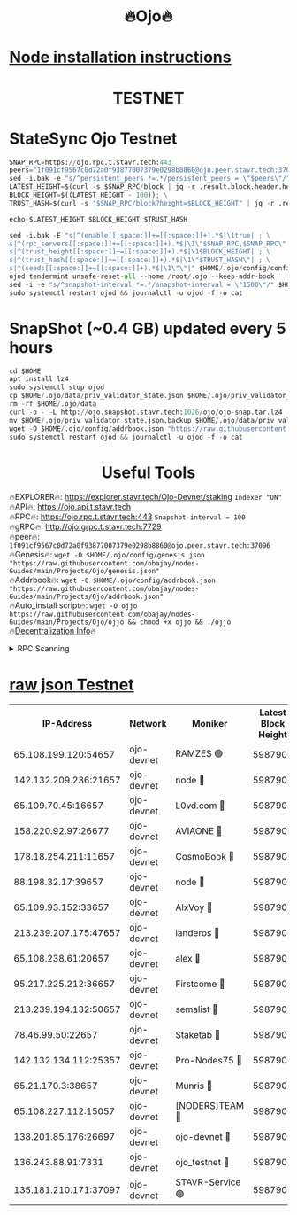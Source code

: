 <h1 align="center"> 🔥Ojo🔥</h1>

[Node installation instructions](https://github.com/obajay/nodes-Guides/tree/main/Projects/Ojo)
=

<h1 align="center"> TESTNET</h1>

# StateSync Ojo Testnet
```python
SNAP_RPC=https://ojo.rpc.t.stavr.tech:443
peers="1f091cf9567c0d72a0f93877007379e0298b8860@ojo.peer.stavr.tech:37096"
sed -i.bak -e "s/^persistent_peers *=.*/persistent_peers = \"$peers\"/" $HOME/.ojo/config/config.toml
LATEST_HEIGHT=$(curl -s $SNAP_RPC/block | jq -r .result.block.header.height); \
BLOCK_HEIGHT=$((LATEST_HEIGHT - 100)); \
TRUST_HASH=$(curl -s "$SNAP_RPC/block?height=$BLOCK_HEIGHT" | jq -r .result.block_id.hash)

echo $LATEST_HEIGHT $BLOCK_HEIGHT $TRUST_HASH

sed -i.bak -E "s|^(enable[[:space:]]+=[[:space:]]+).*$|\1true| ; \
s|^(rpc_servers[[:space:]]+=[[:space:]]+).*$|\1\"$SNAP_RPC,$SNAP_RPC\"| ; \
s|^(trust_height[[:space:]]+=[[:space:]]+).*$|\1$BLOCK_HEIGHT| ; \
s|^(trust_hash[[:space:]]+=[[:space:]]+).*$|\1\"$TRUST_HASH\"| ; \
s|^(seeds[[:space:]]+=[[:space:]]+).*$|\1\"\"|" $HOME/.ojo/config/config.toml
ojod tendermint unsafe-reset-all --home /root/.ojo --keep-addr-book
sed -i -e "s/^snapshot-interval *=.*/snapshot-interval = \"1500\"/" $HOME/.ojo/config/app.toml
sudo systemctl restart ojod && journalctl -u ojod -f -o cat
```
# SnapShot (~0.4 GB) updated every 5 hours
```python
cd $HOME
apt install lz4
sudo systemctl stop ojod
cp $HOME/.ojo/data/priv_validator_state.json $HOME/.ojo/priv_validator_state.json.backup
rm -rf $HOME/.ojo/data
curl -o - -L http://ojo.snapshot.stavr.tech:1026/ojo/ojo-snap.tar.lz4 | lz4 -c -d - | tar -x -C $HOME/.ojo --strip-components 2
mv $HOME/.ojo/priv_validator_state.json.backup $HOME/.ojo/data/priv_validator_state.json
wget -O $HOME/.ojo/config/addrbook.json "https://raw.githubusercontent.com/obajay/nodes-Guides/main/Projects/Ojo/addrbook.json"
sudo systemctl restart ojod && journalctl -u ojod -f -o cat
```
 <h1 align="center"> Useful Tools</h1>

🔥EXPLORER🔥:        https://explorer.stavr.tech/Ojo-Devnet/staking        `Indexer "ON"` \
🔥API🔥:                     https://ojo.api.t.stavr.tech \
🔥RPC🔥:                    https://ojo.rpc.t.stavr.tech:443              `Snapshot-interval = 100` \
🔥gRPC🔥:                  http://ojo.grpc.t.stavr.tech:7729 \
🔥peer🔥:                   `1f091cf9567c0d72a0f93877007379e0298b8860@ojo.peer.stavr.tech:37096` \
🔥Genesis🔥:    ```wget -O $HOME/.ojo/config/genesis.json "https://raw.githubusercontent.com/obajay/nodes-Guides/main/Projects/Ojo/genesis.json"``` \
🔥Addrbook🔥:    ```wget -O $HOME/.ojo/config/addrbook.json "https://raw.githubusercontent.com/obajay/nodes-Guides/main/Projects/Ojo/addrbook.json"``` \
🔥Auto_install script🔥: ```wget -O ojjo https://raw.githubusercontent.com/obajay/nodes-Guides/main/Projects/Ojo/ojjo && chmod +x ojjo && ./ojjo``` \
🔥[Decentralization Info](https://github.com/obajay/StateSync-snapshots/tree/main/Projects/Ojo/Decentralization)🔥



<details>
<summary>RPC Scanning</summary>

<h2 align="center"> We scan nodes in real time every 4 hours. And we provide the final result of RPC endpoints.
We cannot influence the operation of these nodes in any way. </h2>


```python
If Voting Power is higher than 0 --> then the Node is a validator of the network and may be subject to attack and be a potential threat to the chain.
```
```python
We marked such validators with a red symbol
```

</details>

[raw json Testnet](https://rpc-check.ojot.stavr.tech/ojot/rpc-ojot-result.json)
=


<table><tr><th>IP-Address</th><th>Network</th><th>Moniker</th><th>Latest Block Height</th><th>Earliest Block Height</th><th>Catching Up</th><th>Tx Index</th><th>Voting Power</th><th>Scan Time</th></tr><tr><td>65.108.199.120:54657</td><td>ojo-devnet</td><td>RAMZES 🟢</td><td>5987902</td><td>306156</td><td>False</td><td>on</td><td>0</td><td>2024-03-21T17:10:58.321319048UTC</td></tr><tr><td>142.132.209.236:21657</td><td>ojo-devnet</td><td>node 🔴</td><td>5987906</td><td>350001</td><td>False</td><td>on</td><td>1999</td><td>2024-03-21T17:11:17.273127805UTC</td></tr><tr><td>65.109.70.45:16657</td><td>ojo-devnet</td><td>L0vd.com 🔴</td><td>5987907</td><td>695918</td><td>False</td><td>off</td><td>998</td><td>2024-03-21T17:11:22.704936704UTC</td></tr><tr><td>158.220.92.97:26677</td><td>ojo-devnet</td><td>AVIAONE 🔴</td><td>5987905</td><td>2754001</td><td>False</td><td>on</td><td>19926</td><td>2024-03-21T17:11:14.520494265UTC</td></tr><tr><td>178.18.254.211:11657</td><td>ojo-devnet</td><td>CosmoBook 🔴</td><td>5987906</td><td>4392001</td><td>False</td><td>off</td><td>1047</td><td>2024-03-21T17:11:17.557041297UTC</td></tr><tr><td>88.198.32.17:39657</td><td>ojo-devnet</td><td>node 🔴</td><td>5987906</td><td>4710001</td><td>False</td><td>on</td><td>109620</td><td>2024-03-21T17:11:19.815221544UTC</td></tr><tr><td>65.109.93.152:33657</td><td>ojo-devnet</td><td>AlxVoy 🔴</td><td>5987906</td><td>4943001</td><td>False</td><td>on</td><td>6350855</td><td>2024-03-21T17:11:17.056690556UTC</td></tr><tr><td>213.239.207.175:47657</td><td>ojo-devnet</td><td>landeros 🔴</td><td>5987905</td><td>4967924</td><td>False</td><td>off</td><td>11083</td><td>2024-03-21T17:11:14.718924729UTC</td></tr><tr><td>65.108.238.61:20657</td><td>ojo-devnet</td><td>alex 🔴</td><td>5987902</td><td>5131001</td><td>False</td><td>on</td><td>11359</td><td>2024-03-21T17:10:58.022055842UTC</td></tr><tr><td>95.217.225.212:36657</td><td>ojo-devnet</td><td>Firstcome 🔴</td><td>5987903</td><td>5251946</td><td>False</td><td>on</td><td>13566</td><td>2024-03-21T17:11:03.750272408UTC</td></tr><tr><td>213.239.194.132:50657</td><td>ojo-devnet</td><td>semalist 🔴</td><td>5987902</td><td>5540522</td><td>False</td><td>on</td><td>21037</td><td>2024-03-21T17:10:58.534774596UTC</td></tr><tr><td>78.46.99.50:22657</td><td>ojo-devnet</td><td>Staketab 🔴</td><td>5987907</td><td>5668501</td><td>False</td><td>on</td><td>1276</td><td>2024-03-21T17:11:22.941277430UTC</td></tr><tr><td>142.132.134.112:25357</td><td>ojo-devnet</td><td>Pro-Nodes75 🔴</td><td>5987903</td><td>5887903</td><td>False</td><td>on</td><td>24651</td><td>2024-03-21T17:11:01.119894095UTC</td></tr><tr><td>65.21.170.3:38657</td><td>ojo-devnet</td><td>Munris 🔴</td><td>5987903</td><td>5887903</td><td>False</td><td>off</td><td>20123</td><td>2024-03-21T17:11:03.440355983UTC</td></tr><tr><td>65.108.227.112:15057</td><td>ojo-devnet</td><td>[NODERS]TEAM 🔴</td><td>5987906</td><td>5887906</td><td>False</td><td>off</td><td>9999</td><td>2024-03-21T17:11:22.150913928UTC</td></tr><tr><td>138.201.85.176:26697</td><td>ojo-devnet</td><td>ojo-devnet 🔴</td><td>5987906</td><td>5887906</td><td>False</td><td>on</td><td>1000024000</td><td>2024-03-21T17:11:22.382148416UTC</td></tr><tr><td>136.243.88.91:7331</td><td>ojo-devnet</td><td>ojo_testnet 🔴</td><td>5987904</td><td>5982345</td><td>False</td><td>off</td><td>1000</td><td>2024-03-21T17:11:06.027452191UTC</td></tr><tr><td>135.181.210.171:37097</td><td>ojo-devnet</td><td>STAVR-Service 🟢</td><td>5987902</td><td>5987001</td><td>False</td><td>on</td><td>0</td><td>2024-03-21T17:10:58.846638797UTC</td></tr></table>
